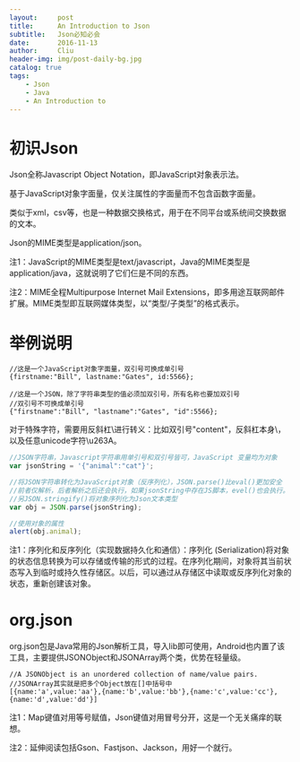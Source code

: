 ```yaml
---
layout:     post
title:      An Introduction to Json
subtitle:   Json必知必会
date:       2016-11-13
author:     Cliu
header-img: img/post-daily-bg.jpg
catalog: true
tags:
    - Json
    - Java
    - An Introduction to
---
```


# 初识Json

Json全称Javascript Object Notation，即JavaScript对象表示法。

基于JavaScript对象字面量，仅关注属性的字面量而不包含函数字面量。

类似于xml，csv等，也是一种数据交换格式，用于在不同平台或系统间交换数据的文本。

Json的MIME类型是application/json。

注1：JavaScript的MIME类型是text/javascript，Java的MIME类型是application/java，这就说明了它们仨是不同的东西。

注2：MIME全程Multipurpose Internet Mail Extensions，即多用途互联网邮件扩展。MIME类型即互联网媒体类型，以“类型/子类型”的格式表示。

# 举例说明
```
//这是一个JavaScript对象字面量，双引号可换成单引号
{firstname:"Bill", lastname:"Gates", id:5566};

//这是一个JSON，除了字符串类型的值必须加双引号，所有名称也要加双引号
//双引号不可换成单引号
{"firstname":"Bill", "lastname":"Gates", "id":5566};
```

对于特殊字符，需要用反斜杠\进行转义：比如双引号\"content\"，反斜杠本身\\，以及任意unicode字符\u263A。

```javascript
//JSON字符串，Javascript字符串用单引号和双引号皆可，JavaScript 变量均为对象
var jsonString = '{"animal":"cat"}';

//将JSON字符串转化为JavaScript对象（反序列化），JSON.parse()比eval()更加安全
//前者仅解析，后者解析之后还会执行，如果jsonString中存在JS脚本，evel()也会执行。
//另JSON.stringify()将对象序列化为Json文本类型
var obj = JSON.parse(jsonString);

//使用对象的属性
alert(obj.animal);
```

注1：序列化和反序列化（实现数据持久化和通信）：序列化 (Serialization)将对象的状态信息转换为可以存储或传输的形式的过程。在序列化期间，对象将其当前状态写入到临时或持久性存储区。以后，可以通过从存储区中读取或反序列化对象的状态，重新创建该对象。

# org.json

org.json包是Java常用的Json解析工具，导入lib即可使用，Android也内置了该工具，主要提供JSONObject和JSONArray两个类，优势在轻量级。

```
//A JSONObject is an unordered collection of name/value pairs.
//JSONArray其实就是把多个Object放在[]中括号中
[{name:'a',value:'aa'},{name:'b',value:'bb'},{name:'c',value:'cc'},{name:'d',value:'dd'}]
```

注1：Map键值对用等号赋值，Json键值对用冒号分开，这是一个无关痛痒的联想。

注2：延伸阅读包括Gson、Fastjson、Jackson，用好一个就行。
